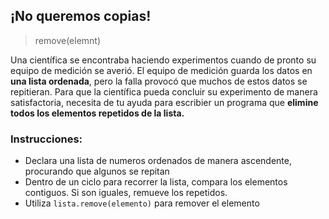 ## ¡No queremos copias!
>remove(elemnt)

Una científica se encontraba haciendo experimentos cuando de pronto su equipo de medición se averió. El equipo de medición guarda los datos en **una lista ordenada**, pero la falla provocó que muchos de estos datos se repitieran. Para que la científica pueda concluir su experimento de manera satisfactoria, necesita de tu ayuda para escribier un programa que **elimine todos los elementos repetidos de la lista.** 

### Instrucciones:
- Declara una lista de numeros ordenados de manera ascendente, procurando que algunos se repitan
- Dentro de un ciclo para recorrer la lista, compara los elementos contiguos. Si son iguales, remueve los repetidos.
- Utiliza `lista.remove(elemento)` para remover el elemento


